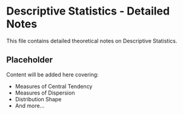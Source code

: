 # Descriptive Statistics - Detailed Notes

This file contains detailed theoretical notes on Descriptive Statistics.

## Placeholder

Content will be added here covering:
- Measures of Central Tendency
- Measures of Dispersion  
- Distribution Shape
- And more...
